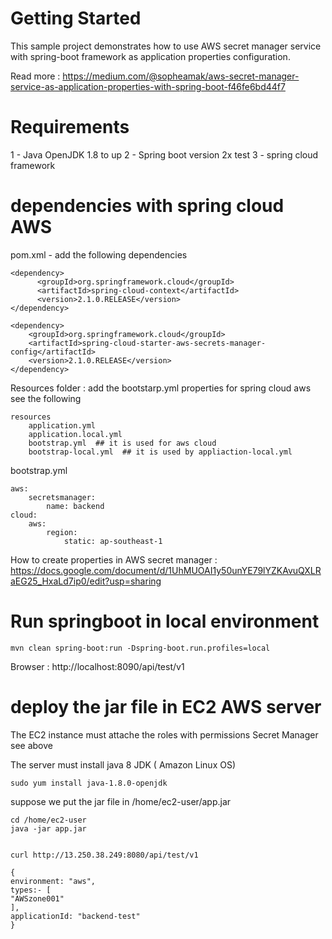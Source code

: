 # Getting Started

This sample project demonstrates how to use AWS secret manager service with spring-boot framework as application properties configuration.

Read more : https://medium.com/@sopheamak/aws-secret-manager-service-as-application-properties-with-spring-boot-f46fe6bd44f7


# Requirements
1 - Java OpenJDK 1.8 to up
2 - Spring boot version 2x
test
3 - spring cloud framework

# dependencies with spring cloud AWS

pom.xml - add the following dependencies
````
<dependency>
      <groupId>org.springframework.cloud</groupId>
      <artifactId>spring-cloud-context</artifactId>
      <version>2.1.0.RELEASE</version>
</dependency>

<dependency>
    <groupId>org.springframework.cloud</groupId>
    <artifactId>spring-cloud-starter-aws-secrets-manager-config</artifactId>
    <version>2.1.0.RELEASE</version>
</dependency>
````

Resources folder : add the bootstarp.yml properties for spring cloud aws see the following
````
resources
    application.yml
    application.local.yml
    bootstrap.yml  ## it is used for aws cloud
    bootstrap-local.yml  ## it is used by appliaction-local.yml
````
bootstrap.yml
````
aws:
    secretsmanager:
        name: backend
cloud:
    aws:
        region:
            static: ap-southeast-1

````

How to create properties in AWS secret manager : https://docs.google.com/document/d/1UhMUOAI1y50unYE79lYZKAvuQXLRaEG25_HxaLd7ip0/edit?usp=sharing


# Run springboot in local environment

````
mvn clean spring-boot:run -Dspring-boot.run.profiles=local
````
Browser : http://localhost:8090/api/test/v1

# deploy the jar file in EC2 AWS server

The EC2 instance must attache the roles with permissions Secret Manager see above

The server must install java 8 JDK ( Amazon Linux OS)


````
sudo yum install java-1.8.0-openjdk
````

suppose we put the jar file in /home/ec2-user/app.jar

````
cd /home/ec2-user
java -jar app.jar


````



````
curl http://13.250.38.249:8080/api/test/v1

{
environment: "aws",
types:- [
"AWSzone001"
],
applicationId: "backend-test"
}

````
